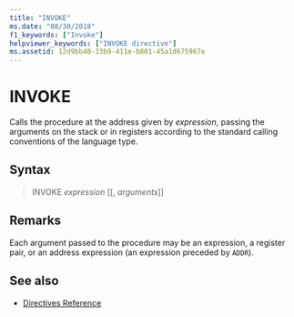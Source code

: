 ```yaml
---
title: "INVOKE"
ms.date: "08/30/2018"
f1_keywords: ["Invoke"]
helpviewer_keywords: ["INVOKE directive"]
ms.assetid: 12d9bb40-33b9-411e-b801-45a1d675967e
---
```

# INVOKE

Calls the procedure at the address given by *expression*, passing the arguments on the stack or in registers according to the standard calling conventions of the language type.

## Syntax

> INVOKE *expression* [[, *arguments*]]

## Remarks

Each argument passed to the procedure may be an expression, a register pair, or an address expression (an expression preceded by `ADDR`).

## See also

- [Directives Reference](../../assembler/masm/directives-reference.md)
